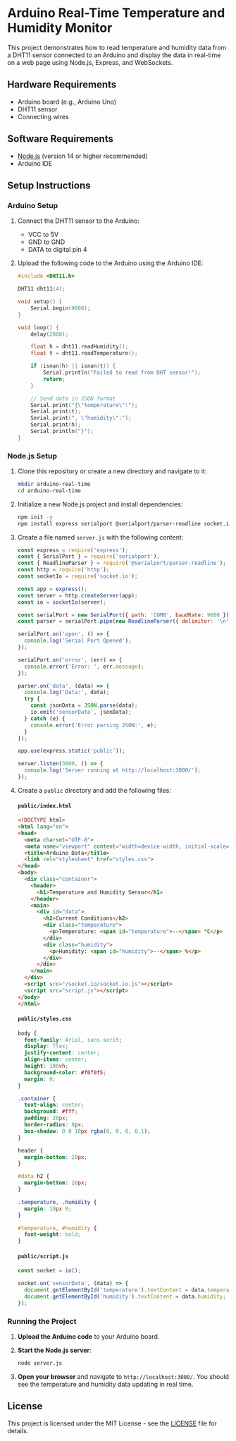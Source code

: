 # Arduino Real-Time Temperature and Humidity Monitor

This project demonstrates how to read temperature and humidity data from a DHT11 sensor connected to an Arduino and display the data in real-time on a web page using Node.js, Express, and WebSockets.

## Hardware Requirements

- Arduino board (e.g., Arduino Uno)
- DHT11 sensor
- Connecting wires

## Software Requirements

- [Node.js](https://nodejs.org/) (version 14 or higher recommended)
- Arduino IDE

## Setup Instructions

### Arduino Setup

1. Connect the DHT11 sensor to the Arduino:
   - VCC to 5V
   - GND to GND
   - DATA to digital pin 4

2. Upload the following code to the Arduino using the Arduino IDE:

    ```cpp
    #include <DHT11.h>

    DHT11 dht11(4);

    void setup() {
        Serial.begin(9600);
    }

    void loop() {
        delay(2000);

        float h = dht11.readHumidity();
        float t = dht11.readTemperature();

        if (isnan(h) || isnan(t)) {
            Serial.println("Failed to read from DHT sensor!");
            return;
        }

        // Send data in JSON format
        Serial.print("{\"temperature\":");
        Serial.print(t);
        Serial.print(", \"humidity\":");
        Serial.print(h);
        Serial.println("}");
    }
    ```

### Node.js Setup

1. Clone this repository or create a new directory and navigate to it:

    ```bash
    mkdir arduino-real-time
    cd arduino-real-time
    ```

2. Initialize a new Node.js project and install dependencies:

    ```bash
    npm init -y
    npm install express serialport @serialport/parser-readline socket.io
    ```

3. Create a file named `server.js` with the following content:

    ```javascript
    const express = require('express');
    const { SerialPort } = require('serialport');
    const { ReadlineParser } = require('@serialport/parser-readline');
    const http = require('http');
    const socketIo = require('socket.io');

    const app = express();
    const server = http.createServer(app);
    const io = socketIo(server);

    const serialPort = new SerialPort({ path: 'COM8', baudRate: 9600 });
    const parser = serialPort.pipe(new ReadlineParser({ delimiter: '\n' }));

    serialPort.on('open', () => {
      console.log('Serial Port Opened');
    });

    serialPort.on('error', (err) => {
      console.error('Error: ', err.message);
    });

    parser.on('data', (data) => {
      console.log('Data:', data);
      try {
        const jsonData = JSON.parse(data);
        io.emit('sensorData', jsonData);
      } catch (e) {
        console.error('Error parsing JSON:', e);
      }
    });

    app.use(express.static('public'));

    server.listen(3000, () => {
      console.log('Server running at http://localhost:3000/');
    });
    ```

4. Create a `public` directory and add the following files:

    #### `public/index.html`

    ```html
    <!DOCTYPE html>
    <html lang="en">
    <head>
      <meta charset="UTF-8">
      <meta name="viewport" content="width=device-width, initial-scale=1.0">
      <title>Arduino Data</title>
      <link rel="stylesheet" href="styles.css">
    </head>
    <body>
      <div class="container">
        <header>
          <h1>Temperature and Humidity Sensor</h1>
        </header>
        <main>
          <div id="data">
            <h2>Current Conditions</h2>
            <div class="temperature">
              <p>Temperature: <span id="temperature">--</span> °C</p>
            </div>
            <div class="humidity">
              <p>Humidity: <span id="humidity">--</span> %</p>
            </div>
          </div>
        </main>
      </div>
      <script src="/socket.io/socket.io.js"></script>
      <script src="script.js"></script>
    </body>
    </html>
    ```

    #### `public/styles.css`

    ```css
    body {
      font-family: Arial, sans-serif;
      display: flex;
      justify-content: center;
      align-items: center;
      height: 100vh;
      background-color: #f0f0f5;
      margin: 0;
    }

    .container {
      text-align: center;
      background: #fff;
      padding: 20px;
      border-radius: 8px;
      box-shadow: 0 0 10px rgba(0, 0, 0, 0.1);
    }

    header {
      margin-bottom: 20px;
    }

    #data h2 {
      margin-bottom: 20px;
    }

    .temperature, .humidity {
      margin: 10px 0;
    }

    #temperature, #humidity {
      font-weight: bold;
    }
    ```

    #### `public/script.js`

    ```javascript
    const socket = io();

    socket.on('sensorData', (data) => {
      document.getElementById('temperature').textContent = data.temperature;
      document.getElementById('humidity').textContent = data.humidity;
    });
    ```

### Running the Project

1. **Upload the Arduino code** to your Arduino board.
2. **Start the Node.js server**:

    ```bash
    node server.js
    ```

3. **Open your browser** and navigate to `http://localhost:3000/`. You should see the temperature and humidity data updating in real time.

## License

This project is licensed under the MIT License - see the [LICENSE](LICENSE) file for details.
